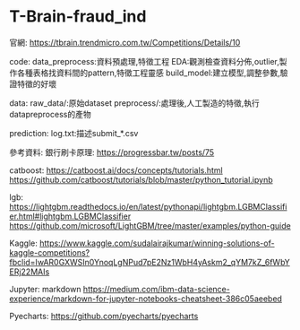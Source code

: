 # T-Brain-fraud_ind

官網:
https://tbrain.trendmicro.com.tw/Competitions/Details/10

code:
data_preprocess:資料預處理,特徵工程
EDA:觀測檢查資料分佈,outlier,製作各種表格找資料間的pattern,特徵工程靈感
build_model:建立模型,調整參數,驗證特徵的好壞

data:
    raw_data/:原始dataset
    preprocess/:處理後,人工製造的特徵,執行datapreprocess的產物

prediction:
    log.txt:描述submit_*.csv


參考資料:
銀行刷卡原理:
https://progressbar.tw/posts/75

catboost:
https://catboost.ai/docs/concepts/tutorials.html
https://github.com/catboost/tutorials/blob/master/python_tutorial.ipynb

lgb:
https://lightgbm.readthedocs.io/en/latest/pythonapi/lightgbm.LGBMClassifier.html#lightgbm.LGBMClassifier
https://github.com/microsoft/LightGBM/tree/master/examples/python-guide

Kaggle:
https://www.kaggle.com/sudalairajkumar/winning-solutions-of-kaggle-competitions?fbclid=IwAR0GXWSIn0YnoqLgNPud7pE2Nz1WbH4yAskm2_qYM7kZ_6fWbYERj22MAIs

Jupyter:
markdown
https://medium.com/ibm-data-science-experience/markdown-for-jupyter-notebooks-cheatsheet-386c05aeebed

Pyecharts:
https://github.com/pyecharts/pyecharts
